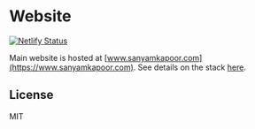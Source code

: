 # Website

[![Netlify Status](https://api.netlify.com/api/v1/badges/fce83868-4b4f-419a-b6f2-9d29f21062c6/deploy-status)](https://app.netlify.com/sites/sanyamkapoor/deploys)

Main website is hosted at [www.sanyamkapoor.com](https://www.sanyamkapoor.com). See details on the stack [here](https://www.sanyamkapoor.com/kb/the-stack).

## License

MIT
